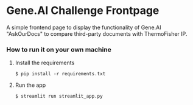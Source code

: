 # Gene.AI Challenge Frontpage

A simple frontend page to display the functionality of Gene.AI "AskOurDocs" to compare third-party documents with ThermoFisher IP.

### How to run it on your own machine

1. Install the requirements

   ```
   $ pip install -r requirements.txt
   ```

2. Run the app

   ```
   $ streamlit run streamlit_app.py
   ```
